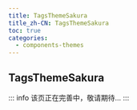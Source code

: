 ```yaml
---
title: TagsThemeSakura
title_zh-CN: TagsThemeSakura
toc: true
categories:
  - components-themes
---
```


## TagsThemeSakura

::: info
该页正在完善中，敬请期待...
:::

<!-- TODO: -->

